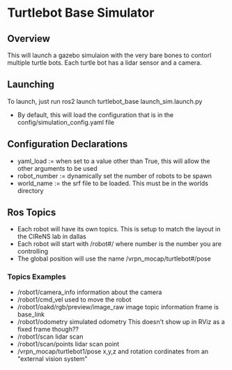 # Turtlebot Base Simulator

## Overview
This will launch a gazebo simulaion with the very bare bones to contorl multiple turtle bots. Each turtle bot has a lidar sensor and a camera.

## Launching
To launch, just run ros2 launch turtlebot_base launch_sim.launch.py
- By default, this will load the configuration that is in the config/simulation_config.yaml file

## Configuration Declarations
- yaml_load := when set to a value other than True, this will allow the other arguments to be used
- robot_number := dynamically set the number of robots to be spawn
- world_name := the srf file to be loaded. This must be in the worlds directory

## Ros Topics
- Each robot will have its own topics. This is setup to match the layout in the CIReNS lab in dallas
- Each robot will start with /robot#/ where number is the number you are controlling
- The global position will use the name /vrpn_mocap/turtlebot#/pose

### Topics Examples
- /robot1/camera_info
    information about the camera
- /robot1/cmd_vel
    used to move the robot
- /robot1/oakd/rgb/preview/image_raw
    image topic information
    frame is base_link
- /robot1/odometry
    simulated odometry 
    This doesn't show up in RViz as a fixed frame though??
- /robot1/scan
    lidar scan 
- /robot1/scan/points
    lidar scan point
- /vrpn_mocap/turtlebot1/pose
    x,y,z and rotation cordinates from an "external vision system"